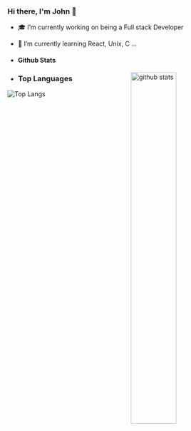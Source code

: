 ### Hi there, I'm John 👋

<!--
**JohnNgugi-1/JohnNgugi-1** is a ✨ _special_ ✨ repository because its `README.md` (this file) appears on your GitHub profile.

Here are some ideas to get you started:

- 🔭 I’m currently working on 
- 🌱 I’m currently learning full stack engineer
- 👯 I’m looking to collaborate on ...
- 🤔 I’m looking for help with ...
/*- 💬 Ask me about ...
- 📫 How to reach me: ...
- 😄 Pronouns: ...
- ⚡ Fun fact: ...
-->
- :mortar_board: I’m currently working on being a Full stack Developer 
- 🌱 I’m currently learning React, Unix, C ...

- #### Github Stats
<img src="https://github-readme-stats.vercel.app/api?username=JohnNgugi-1&show_icons=true&theme=gotham" alt="github stats" width="45%" align="right"/>

- ### Top Languages
 ![Top Langs](https://github-readme-stats.vercel.app/api/top-langs/?username=JohnNgugi-1&layout=compact)
